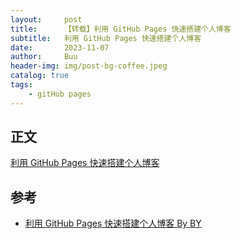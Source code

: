 ```yaml
---
layout:     post
title:      【转载】利用 GitHub Pages 快速搭建个人博客
subtitle:   利用 GitHub Pages 快速搭建个人博客
date:       2023-11-07
author:     Buu
header-img: img/post-bg-coffee.jpeg
catalog: true
tags:
    - gitHub pages
---
```


## 正文

[利用 GitHub Pages 快速搭建个人博客](https://cloud.tencent.com/developer/article/1121123?areaSource=106005.10)



## 参考
- [利用 GitHub Pages 快速搭建个人博客 By BY
](https://cloud.tencent.com/developer/article/1121123?areaSource=106005.10)